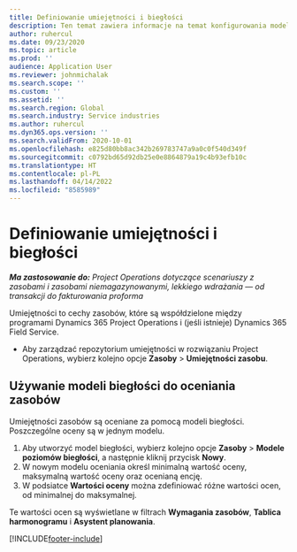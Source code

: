 ```yaml
---
title: Definiowanie umiejętności i biegłości
description: Ten temat zawiera informacje na temat konfigurowania modeli umiejętności w celu oceny zasobów.
author: ruhercul
ms.date: 09/23/2020
ms.topic: article
ms.prod: ''
audience: Application User
ms.reviewer: johnmichalak
ms.search.scope: ''
ms.custom: ''
ms.assetid: ''
ms.search.region: Global
ms.search.industry: Service industries
ms.author: ruhercul
ms.dyn365.ops.version: ''
ms.search.validFrom: 2020-10-01
ms.openlocfilehash: e825d80bb8ac342b269783747a9a0c0f540d349f
ms.sourcegitcommit: c0792bd65d92db25e0e8864879a19c4b93efb10c
ms.translationtype: HT
ms.contentlocale: pl-PL
ms.lasthandoff: 04/14/2022
ms.locfileid: "8585989"
---
```

# <a name="define-skills-and-proficiencies"></a>Definiowanie umiejętności i biegłości

_**Ma zastosowanie do:** Project Operations dotyczące scenariuszy z zasobami i zasobami niemagazynowanymi, lekkiego wdrażania — od transakcji do fakturowania proforma_

Umiejętności to cechy zasobów, które są współdzielone między programami Dynamics 365 Project Operations i (jeśli istnieje) Dynamics 365 Field Service. 

- Aby zarządzać repozytorium umiejętności w rozwiązaniu Project Operations, wybierz kolejno opcje **Zasoby** \> **Umiejętności zasobu**. 

## <a name="use-proficiency-models-to-rate-resources"></a>Używanie modeli biegłości do oceniania zasobów

Umiejętności zasobów są oceniane za pomocą modeli biegłości. Poszczególne oceny są w jednym modelu. 

1. Aby utworzyć model biegłości, wybierz kolejno opcje **Zasoby** \> **Modele poziomów biegłości**, a następnie kliknij przycisk **Nowy**.
2. W nowym modelu oceniania określ minimalną wartość oceny, maksymalną wartość oceny oraz ocenianą encję.
3. W podsiatce **Wartości oceny** można zdefiniować różne wartości ocen, od minimalnej do maksymalnej.


Te wartości ocen są wyświetlane w filtrach **Wymagania zasobów**, **Tablica harmonogramu** i **Asystent planowania**.


[!INCLUDE[footer-include](../includes/footer-banner.md)]
